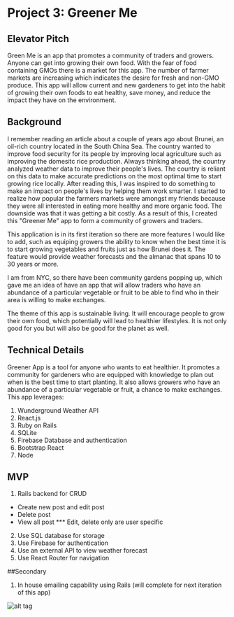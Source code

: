 # Project 3: Greener Me

## Elevator Pitch
Green Me is an app that promotes a community of traders and growers. Anyone can get into growing their own food. With the fear of food containing GMOs there is a market for this app. The number of farmer markets are increasing which indicates the desire for fresh and non-GMO produce. This app will allow current and new gardeners to get into the habit of growing their own foods to eat healthy, save money, and reduce the impact they have on the environment.


## Background
I remember reading an article about a couple of years ago about Brunei, an oil-rich country located in the South China Sea. The country wanted to improve food security for its people by improving local agriculture such as improving the domesitc rice production. Always thinking ahead, the country analyzed weather data to improve their people's lives. The country is reliant on this data to make accurate predictions on the most optimal time to start growing rice locally. After reading this, I was inspired to do something to make an impact on people's lives by helping them work smarter. I started to realize how popular the farmers markets were amongst my friends because they were all interested in eating more healthy and more organic food. The downside was that it was getting a bit costly. As a result of this, I created this "Greener Me" app to form a community of growers and traders.

This application is in its first iteration so there are more features I would like to add, such as equiping growers the ability to know when the best time it is to start growing vegetables and fruits just as how Brunei does it. The feature would provide weather forecasts and the almanac that spans 10 to 30 years or more.

I am from NYC, so there have been community gardens popping up, which gave me an idea of have an app that will allow traders who have an abundance of a particular vegetable or fruit to be able to find who in their area is willing to make exchanges.

The theme of this app is sustainable living. It will encourage people to grow their own food, which potentially will lead to healthier lifestyles. It is not only good for you but will also be good for the planet as well.


## Technical Details
Greener App is a tool for anyone who wants to eat healthier. It promotes a community for gardeners who are equipped with knowledge to plan out when is the best time to start planting. It also allows growers who have an abundance of a particular vegetable or fruit, a chance to make exchanges. This app leverages:
1. Wunderground Weather API
2. React.js
3. Ruby on Rails
4. SQLite
5. Firebase Database and authentication
6. Bootstrap React
7. Node


## MVP
1. Rails backend for CRUD
  - Create new post and edit post
  - Delete post
  - View all post
  *** Edit, delete only are user specific
2. Use SQL database for storage 
3. Use Firebase for authentication
4. Use an external API to view weather forecast
5. Use React Router for navigation

##Secondary
1. In house emailing capability using Rails (will complete for next iteration of this app)

![alt tag](http://i751.photobucket.com/albums/xx156/Moirae54/greenerme.png)
